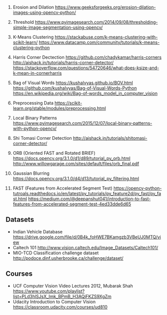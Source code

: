 1. Erosion and Dilation
https://www.geeksforgeeks.org/erosion-dilation-images-using-opencv-python/

2. Threshold
https://www.pyimagesearch.com/2014/09/08/thresholding-simple-image-segmentation-using-opencv/

3. K-Means Clustering
https://stackabuse.com/k-means-clustering-with-scikit-learn/
https://www.datacamp.com/community/tutorials/k-means-clustering-python

4. Harris Corner Dectection
https://github.com/chadykamar/harris-corners
http://aishack.in/tutorials/harris-corner-detector/
https://stackoverflow.com/questions/54720646/what-does-ksize-and-k-mean-in-cornerharris

5. Bag of Visual Words
https://kushalvyas.github.io/BOV.html
https://github.com/kushalvyas/Bag-of-Visual-Words-Python
https://en.wikipedia.org/wiki/Bag-of-words_model_in_computer_vision

6. Preprocessing Data
https://scikit-learn.org/stable/modules/preprocessing.html

7. Local Binary Patterns
https://www.pyimagesearch.com/2015/12/07/local-binary-patterns-with-python-opencv/

8. Shi Tomasi Corner Detection
http://aishack.in/tutorials/shitomasi-corner-detector/

9. ORB (Oriented FAST and Rotated BRIEF)
https://docs.opencv.org/3.1.0/d1/d89/tutorial_py_orb.html
http://www.willowgarage.com/sites/default/files/orb_final.pdf

10. Gaussian Blurring
https://docs.opencv.org/3.1.0/d4/d13/tutorial_py_filtering.html

11. FAST (Features from Accelerated Segment Test)
https://opencv-python-tutroals.readthedocs.io/en/latest/py_tutorials/py_feature2d/py_fast/py_fast.html
https://medium.com/@deepanshut041/introduction-to-fast-features-from-accelerated-segment-test-4ed33dde6d65

## Datasets
* Indian Vehicle Database
https://drive.google.com/file/d/0B4k_foHWE7BKamgzb3VBeUJ0MTQ/view
* Caltech 101
http://www.vision.caltech.edu/Image_Datasets/Caltech101/
* MIO-TCD Classification challenge dataset
http://podoce.dinf.usherbrooke.ca/challenge/dataset/

## Courses
* UCF Computer Vision Video Lectures 2012, Mubarak Shah https://www.youtube.com/playlist?list=PLd3hlSJsX_Imk_BPmB_H3AQjFKZS9XgZm
* Udacity Introduction to Computer Vision
https://classroom.udacity.com/courses/ud810

